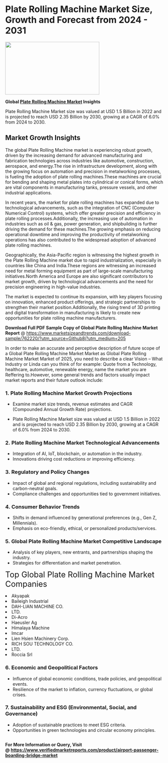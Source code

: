 <H1>Plate Rolling Machine Market Size, Growth and Forecast from 2024 - 2031</H1><img class="aligncenter size-medium wp-image-584254" src="https://thirdeyenews.in/wp-content/uploads/2024/09/Global-Market-Research-300x168.jpeg" alt="" width="300" height="168" /><p><strong>Global&nbsp;<a href="https://www.marketsizeandtrends.com/download-sample/762220/?utm_source=Github8j?utm_medium=205">Plate Rolling Machine Market</a> Insights</strong></p><p>Plate Rolling Machine Market size was valued at USD 1.5 Billion in 2022 and is projected to reach USD 2.35 Billion by 2030, growing at a CAGR of 6.0% from 2024 to 2030.</p><p><h2>Market Growth Insights</h2> <p>The global Plate Rolling Machine market is experiencing robust growth, driven by the increasing demand for advanced manufacturing and fabrication technologies across industries like automotive, construction, aerospace, and energy.The rise in infrastructure development, along with the growing focus on automation and precision in metalworking processes, is fueling the adoption of plate rolling machines.These machines are crucial for bending and shaping metal plates into cylindrical or conical forms, which are vital components in manufacturing tanks, pressure vessels, and other industrial applications.</p> <p></p> <p>In recent years, the market for plate rolling machines has expanded due to technological advancements, such as the integration of CNC (Computer Numerical Control) systems, which offer greater precision and efficiency in plate rolling processes.Additionally, the increasing use of automation in industries such as oil & gas, power generation, and shipbuilding is further driving the demand for these machines.The growing emphasis on reducing operational downtime and improving the productivity of metalworking operations has also contributed to the widespread adoption of advanced plate rolling machines.</p> <p>Geographically, the Asia-Pacific region is witnessing the highest growth in the Plate Rolling Machine market due to rapid industrialization, especially in countries like China and India.These regions are witnessing an increased need for metal forming equipment as part of large-scale manufacturing initiatives.North America and Europe are also significant contributors to market growth, driven by technological advancements and the need for precision engineering in high-value industries.</p> <p>The market is expected to continue its expansion, with key players focusing on innovation, enhanced product offerings, and strategic partnerships to strengthen their market position.Additionally, the rising trend of 3D printing and digital transformation in manufacturing is likely to create new opportunities for plate rolling machine manufacturers.</p> <p></p><p><span class=""><strong>Download Full PDF Sample Copy of Global Plate Rolling Machine Market Report</strong> @ <a href="https://www.marketsizeandtrends.com/download-sample/762220/?utm_source=Github8j?utm_medium=205" target="_blank">https://www.marketsizeandtrends.com/download-sample/762220/?utm_source=Github8j?utm_medium=205</a></span></p><p>In order to make an accurate and perceptive description of future scope of a Global&nbsp;Plate Rolling Machine Market Market as Global&nbsp;Plate Rolling Machine Market Market of 2025, you need to describe a clear Vision &ndash; What Industry or Linda can you think of for example: Quote from a Technology, healthcare, automotive, renewable energy, name the market you are Reffering to.However, some general trends and factors usually impact market reports and their future outlook include:</p><h3>1.&nbsp;<strong>Plate Rolling Machine Market Growth Projections</strong></h3><ul><li>Examine market size trends, revenue estimates and CAGR (Compounded Annual Growth Rate) projections.</li><li><p>Plate Rolling Machine Market size was valued at USD 1.5 Billion in 2022 and is projected to reach USD 2.35 Billion by 2030, growing at a CAGR of 6.0% from 2024 to 2030.</p></li></ul><h3>2.&nbsp;<strong>Plate Rolling Machine Market Technological Advancements</strong></h3><ul><li>Integration of AI, IoT, blockchain, or automation in the industry.</li><li>Innovations driving cost reductions or improving efficiency.</li></ul><h3>3.&nbsp;<strong>Regulatory and Policy Changes</strong></h3><ul><li>Impact of global and regional regulations, including sustainability and carbon-neutral goals.</li><li>Compliance challenges and opportunities tied to government initiatives.</li></ul><h3>4.&nbsp;<strong>Consumer Behavior Trends</strong></h3><ul><li>Shifts in demand influenced by generational preferences (e.g., Gen Z, Millennials).</li><li>Emphasis on eco-friendly, ethical, or personalized products/services.</li></ul><h3>5.&nbsp;<strong>Global Plate Rolling Machine Market Competitive Landscape</strong></h3><ul><li>Analysis of key players, new entrants, and partnerships shaping the industry.</li><li>Strategies for differentiation and market penetration.</li></ul><p data-pm-slice="1 1 []"><span style="color: inherit; font-family: inherit; font-size: 25px;">Top Global Plate Rolling Machine Market Companies</span></p><div class="" data-test-id=""><p><li>Akyapak</li><li> Baileigh Industrial</li><li> DAH-LIAN MACHINE CO.</li><li> LTD.</li><li> Di-Acro</li><li> Haeusler Ag</li><li> Himalaya Machine</li><li> Imcar</li><li> Lien Hsien Machinery Corp.</li><li> RICH SOU TECHNOLOGY CO.</li><li> LTD.</li><li> Roccia Srl</li></p></div><h3>6.&nbsp;<strong>Economic and Geopolitical Factors</strong></h3><ul><li>Influence of global economic conditions, trade policies, and geopolitical events.</li><li>Resilience of the market to inflation, currency fluctuations, or global crises.</li></ul><h3>7.&nbsp;<strong>Sustainability and ESG (Environmental, Social, and Governance)</strong></h3><ul><li>Adoption of sustainable practices to meet ESG criteria.</li><li>Opportunities in green technologies and circular economy principles.</li></ul><h2><strong style="font-size: 14px;">For More Information or Query, Visit @&nbsp;</strong><a style="background-color: #ffffff; font-size: 14px;" href="https://www.marketsizeandtrends.com/report/plate-rolling-machine-market/" target="_blank">https://www.verifiedmarketreports.com/product/airport-passenger-boarding-bridge-market</a></h2>